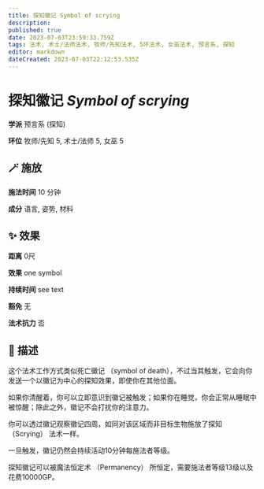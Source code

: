 ```yaml
---
title: 探知徽记 Symbol of scrying
description: 
published: true
date: 2023-07-03T23:59:33.759Z
tags: 法术, 术士/法师法术, 牧师/先知法术, 5环法术, 女巫法术, 预言系, 探知
editor: markdown
dateCreated: 2023-07-03T22:12:53.535Z
---
```


# **探知徽记** *Symbol of scrying*

**学派** 预言系 (探知) 

**环位** 牧师/先知 5, 术士/法师 5, 女巫 5

## 🪄 施放

**施法时间** 10 分钟

**成分** 语言, 姿势, 材料

## ✨ 效果  

**距离** 0尺 

**效果** one symbol 

**持续时间** see text 

**豁免** 无

**法术抗力** 否

## 📖 描述

这个法术工作方式类似死亡徽记 （symbol of death），不过当其触发，它会向你发送一个以徽记为中心的探知效果，即使你在其他位面。

如果你清醒着，你可以立即意识到徽记被触发；如果你在睡觉，你会正常从睡眠中被惊醒；除此之外，徽记不会打扰你的注意力。

你可以透过徽记观察徽记四周，如同对该区域而非目标生物施放了探知 （Scrying） 法术一样。

一旦触发，徽记仍然会持续活动10分钟每施法者等级。

探知徽记可以被魔法恒定术 （Permanency） 所恒定，需要施法者等级13级以及花费10000GP。
    